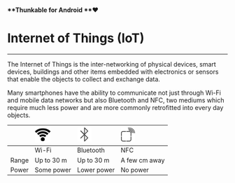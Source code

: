 #### **Thunkable for Android **❤

# Internet of Things \(IoT\)

---

The Internet of Things is the inter-networking of physical devices, smart devices, buildings and other items embedded with electronics or sensors that enable the objects to collect and exchange data. 

Many smartphones have the ability to communicate not just through Wi-Fi and mobile data networks but also Bluetooth and NFC, two mediums which require much less power and are more commonly retrofitted into every day objects. 

|  | ![](/assets/wifi-icon.png) | ![](/assets/bluetooth-icon.png) | ![](/assets/nfc-icon.png) |
| :--- | :--- | :--- | :--- |
|  | Wi-Fi | Bluetooth | NFC |
| Range | Up to 30 m | Up to 30 m | A few cm away |
| Power | Some power | Lower power | No power |



